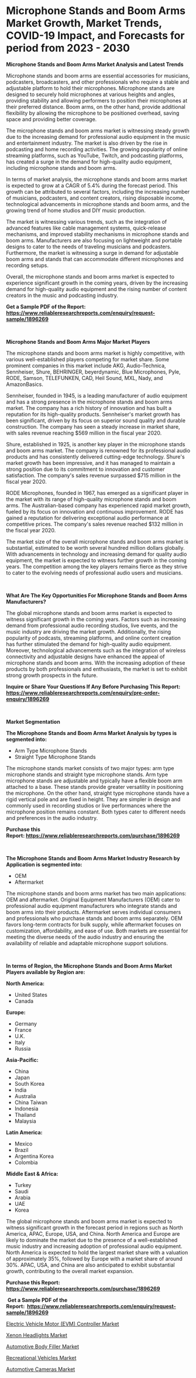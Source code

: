 <p><h1>Microphone Stands and Boom Arms Market Growth, Market Trends, COVID-19 Impact, and Forecasts for period from 2023 - 2030</h1></p><p><strong>Microphone Stands and Boom Arms Market Analysis and Latest Trends</strong></p>
<p><p>Microphone stands and boom arms are essential accessories for musicians, podcasters, broadcasters, and other professionals who require a stable and adjustable platform to hold their microphones. Microphone stands are designed to securely hold microphones at various heights and angles, providing stability and allowing performers to position their microphones at their preferred distance. Boom arms, on the other hand, provide additional flexibility by allowing the microphone to be positioned overhead, saving space and providing better coverage.</p><p>The microphone stands and boom arms market is witnessing steady growth due to the increasing demand for professional audio equipment in the music and entertainment industry. The market is also driven by the rise in podcasting and home recording activities. The growing popularity of online streaming platforms, such as YouTube, Twitch, and podcasting platforms, has created a surge in the demand for high-quality audio equipment, including microphone stands and boom arms.</p><p>In terms of market analysis, the microphone stands and boom arms market is expected to grow at a CAGR of 5.4% during the forecast period. This growth can be attributed to several factors, including the increasing number of musicians, podcasters, and content creators, rising disposable income, technological advancements in microphone stands and boom arms, and the growing trend of home studios and DIY music production.</p><p>The market is witnessing various trends, such as the integration of advanced features like cable management systems, quick-release mechanisms, and improved stability mechanisms in microphone stands and boom arms. Manufacturers are also focusing on lightweight and portable designs to cater to the needs of traveling musicians and podcasters. Furthermore, the market is witnessing a surge in demand for adjustable boom arms and stands that can accommodate different microphones and recording setups.</p><p>Overall, the microphone stands and boom arms market is expected to experience significant growth in the coming years, driven by the increasing demand for high-quality audio equipment and the rising number of content creators in the music and podcasting industry.</p></p>
<p><strong>Get a Sample PDF of the Report:&nbsp; <a href="https://www.reliableresearchreports.com/enquiry/request-sample/1896269">https://www.reliableresearchreports.com/enquiry/request-sample/1896269</a></strong></p>
<p>&nbsp;</p>
<p><strong>Microphone Stands and Boom Arms Major Market Players</strong></p>
<p><p>The microphone stands and boom arms market is highly competitive, with various well-established players competing for market share. Some prominent companies in this market include AKG, Audio-Technica, Sennheiser, Shure, BEHRINGER, beyerdynamic, Blue Microphones, Pyle, RODE, Samson, TELEFUNKEN, CAD, Heil Sound, MXL, Nady, and AmazonBasics.</p><p>Sennheiser, founded in 1945, is a leading manufacturer of audio equipment and has a strong presence in the microphone stands and boom arms market. The company has a rich history of innovation and has built a reputation for its high-quality products. Sennheiser's market growth has been significant, driven by its focus on superior sound quality and durable construction. The company has seen a steady increase in market share, with sales revenue reaching $569 million in the fiscal year 2020.</p><p>Shure, established in 1925, is another key player in the microphone stands and boom arms market. The company is renowned for its professional audio products and has consistently delivered cutting-edge technology. Shure's market growth has been impressive, and it has managed to maintain a strong position due to its commitment to innovation and customer satisfaction. The company's sales revenue surpassed $715 million in the fiscal year 2020.</p><p>RODE Microphones, founded in 1967, has emerged as a significant player in the market with its range of high-quality microphone stands and boom arms. The Australian-based company has experienced rapid market growth, fueled by its focus on innovation and continuous improvement. RODE has gained a reputation for delivering exceptional audio performance at competitive prices. The company's sales revenue reached $132 million in the fiscal year 2020.</p><p>The market size of the overall microphone stands and boom arms market is substantial, estimated to be worth several hundred million dollars globally. With advancements in technology and increasing demand for quality audio equipment, the market is expected to witness further growth in the coming years. The competition among the key players remains fierce as they strive to cater to the evolving needs of professional audio users and musicians.</p></p>
<p>&nbsp;</p>
<p><strong>What Are The Key Opportunities For Microphone Stands and Boom Arms Manufacturers?</strong></p>
<p><p>The global microphone stands and boom arms market is expected to witness significant growth in the coming years. Factors such as increasing demand from professional audio recording studios, live events, and the music industry are driving the market growth. Additionally, the rising popularity of podcasts, streaming platforms, and online content creation has further stimulated the demand for high-quality audio equipment. Moreover, technological advancements such as the integration of wireless connectivity and adjustable designs have enhanced the appeal of microphone stands and boom arms. With the increasing adoption of these products by both professionals and enthusiasts, the market is set to exhibit strong growth prospects in the future.</p></p>
<p><strong>Inquire or Share Your Questions If Any Before Purchasing This Report: <a href="https://www.reliableresearchreports.com/enquiry/pre-order-enquiry/1896269">https://www.reliableresearchreports.com/enquiry/pre-order-enquiry/1896269</a></strong></p>
<p>&nbsp;</p>
<p><strong>Market Segmentation</strong></p>
<p><strong>The Microphone Stands and Boom Arms Market Analysis by types is segmented into:</strong></p>
<p><ul><li>Arm Type Microphone Stands</li><li>Straight Type Microphone Stands</li></ul></p>
<p><p>The microphone stands market consists of two major types: arm type microphone stands and straight type microphone stands. Arm type microphone stands are adjustable and typically have a flexible boom arm attached to a base. These stands provide greater versatility in positioning the microphone. On the other hand, straight type microphone stands have a rigid vertical pole and are fixed in height. They are simpler in design and commonly used in recording studios or live performances where the microphone position remains constant. Both types cater to different needs and preferences in the audio industry.</p></p>
<p><strong>Purchase this Report:&nbsp;<a href="https://www.reliableresearchreports.com/purchase/1896269">https://www.reliableresearchreports.com/purchase/1896269</a></strong></p>
<p>&nbsp;</p>
<p><strong>The Microphone Stands and Boom Arms Market Industry Research by Application is segmented into:</strong></p>
<p><ul><li>OEM</li><li>Aftermarket</li></ul></p>
<p><p>The microphone stands and boom arms market has two main applications: OEM and aftermarket. Original Equipment Manufacturers (OEM) cater to professional audio equipment manufacturers who integrate stands and boom arms into their products. Aftermarket serves individual consumers and professionals who purchase stands and boom arms separately. OEM favors long-term contracts for bulk supply, while aftermarket focuses on customization, affordability, and ease of use. Both markets are essential for meeting the diverse needs of the audio industry and ensuring the availability of reliable and adaptable microphone support solutions.</p></p>
<p>&nbsp;</p>
<p><strong>In terms of Region, the Microphone Stands and Boom Arms Market Players available by Region are:</strong></p>
<p>
    <p> <strong> North America: </strong>
        <ul>
            <li>United States</li>
            <li>Canada</li>
        </ul>
        </p> 
    <p> <strong> Europe: </strong>
        <ul>
            <li>Germany</li>
            <li>France</li>
            <li>U.K.</li>
            <li>Italy</li>
            <li>Russia</li>
        </ul>
        </p> 
    <p> <strong> Asia-Pacific: </strong>
        <ul>
            <li>China</li>
            <li>Japan</li>
            <li>South Korea</li>
            <li>India</li>
            <li>Australia</li>
            <li>China Taiwan</li>
            <li>Indonesia</li>
            <li>Thailand</li>
            <li>Malaysia</li>
        </ul>
        </p> 
    <p> <strong> Latin America: </strong>
        <ul>
            <li>Mexico</li>
            <li>Brazil</li>
            <li>Argentina Korea</li>
            <li>Colombia</li>
        </ul>
        </p> 
    <p> <strong> Middle East & Africa: </strong>
        <ul>
            <li>Turkey</li>
            <li>Saudi</li>
            <li>Arabia</li>
            <li>UAE</li>
            <li>Korea</li>
        </ul>
    </p>
    </p>
<p><p>The global microphone stands and boom arms market is expected to witness significant growth in the forecast period in regions such as North America, APAC, Europe, USA, and China. North America and Europe are likely to dominate the market due to the presence of a well-established music industry and increasing adoption of professional audio equipment. North America is expected to hold the largest market share with a valuation of approximately 35%, followed by Europe with a market share of around 30%. APAC, USA, and China are also anticipated to exhibit substantial growth, contributing to the overall market expansion.</p></p>
<p><strong>Purchase this Report: <a href="https://www.reliableresearchreports.com/purchase/1896269">https://www.reliableresearchreports.com/purchase/1896269</a></strong></p>
<p>&nbsp;<strong>Get a Sample PDF of the Report:&nbsp;&nbsp;<a href="https://www.reliableresearchreports.com/enquiry/request-sample/1896269">https://www.reliableresearchreports.com/enquiry/request-sample/1896269</a></strong></p>
<p><strong></strong></p>
<p><p><a href="https://medium.com/@jeromekling1967/electric-vehicle-motor-evm-controller-market-analysis-and-sze-forecasted-for-period-from-2023-to-260b89472c46">Electric Vehicle Motor (EVM) Controller Market</a></p><p><a href="https://medium.com/@lacyquitzon/xenon-headlights-market-size-market-outlook-and-market-forecast-2023-to-2030-5935bb6cb7a2">Xenon Headlights Market</a></p><p><a href="https://medium.com/@nelsonhauck/decoding-automotive-body-filler-market-metrics-market-share-trends-and-growth-patterns-b753dcbffb8b">Automotive Body Filler Market</a></p><p><a href="https://medium.com/@leliajewess/recreational-vehicles-market-outlook-industry-overview-and-forecast-2023-to-2030-9376835e8188">Recreational Vehicles Market</a></p><p><a href="https://medium.com/@andrewhills1925/automotive-cameras-market-insights-into-market-cagr-market-trends-and-growth-strategies-7bf6e400ca26">Automotive Cameras Market</a></p></p>